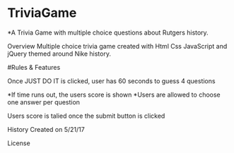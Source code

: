 # TriviaGame

 *A Trivia Game with multiple choice questions about Rutgers history.

Overview
Multiple choice trivia game created with Html Css JavaScript and jQuery themed around Nike history.

#Rules & Features

Once JUST DO IT is clicked, user has 60 seconds to guess 4 questions

*If time runs out, the users score is shown
*Users are allowed to choose one answer per question

Users score is talied once the submit button is clicked

History
Created on 5/21/17

License